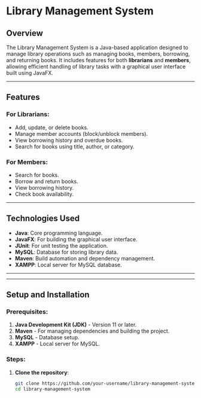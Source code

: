 # **Library Management System**

## **Overview**
The Library Management System is a Java-based application designed to manage library operations such as managing books, members, borrowing, and returning books. It includes features for both **librarians** and **members**, allowing efficient handling of library tasks with a graphical user interface built using JavaFX.

---

## **Features**
### For Librarians:
- Add, update, or delete books.
- Manage member accounts (block/unblock members).
- View borrowing history and overdue books.
- Search for books using title, author, or category.

### For Members:
- Search for books.
- Borrow and return books.
- View borrowing history.
- Check book availability.

---

## **Technologies Used**
- **Java**: Core programming language.
- **JavaFX**: For building the graphical user interface.
- **JUnit**: For unit testing the application.
- **MySQL**: Database for storing library data.
- **Maven**: Build automation and dependency management.
- **XAMPP**: Local server for MySQL database.

---


---

## **Setup and Installation**
### Prerequisites:
1. **Java Development Kit (JDK)** - Version 11 or later.
2. **Maven** - For managing dependencies and building the project.
3. **MySQL** - Database setup.
4. **XAMPP** - Local server for MySQL.

### Steps:
1. **Clone the repository**:
   ```bash
   git clone https://github.com/your-username/library-management-system.git
   cd library-management-system

